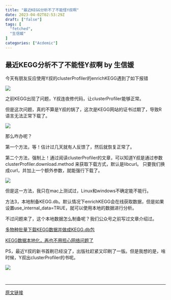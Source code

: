 ```yaml
---
title: "最近KEGG分析不了不能怪Y叔啊"
date: 2023-04-02T02:53:29Z
draft: ["false"]
tags: [
  "fetched",
  "生信媛"
]
categories: ["Acdemic"]
---
```

最近KEGG分析不了不能怪Y叔啊 by 生信媛
------
<div><p><span>今天有朋友反应使用Y叔的clusterProfiler的enrichKEGG遇到了如下报错<br></span></p><p><img data-galleryid="" data-ratio="0.3215811965811966" data-s="300,640" data-src="https://mmbiz.qpic.cn/mmbiz_png/I101ibe9h7rNOVxZ3se2fKQEUuyf3Cz7ooAIystaqxTxojaNicDwkqia2FiaVaOJfU4uYsib9wocZF71wLjdXRiaswibA/640?wx_fmt=png" data-type="png" data-w="1872" src="https://mmbiz.qpic.cn/mmbiz_png/I101ibe9h7rNOVxZ3se2fKQEUuyf3Cz7ooAIystaqxTxojaNicDwkqia2FiaVaOJfU4uYsib9wocZF71wLjdXRiaswibA/640?wx_fmt=png"></p><p><span>之前KEGG出现了问题，Y叔连夜修代码，让clusterProfiler能够正常。</span></p><p><span>但是这次问题，真的不算是Y叔的锅了，这次是KEGG网站的证书过期了，导致R语言无法正常下载了。</span></p><p><img data-galleryid="" data-ratio="0.23668639053254437" data-s="300,640" data-src="https://mmbiz.qpic.cn/mmbiz_png/I101ibe9h7rNOVxZ3se2fKQEUuyf3Cz7oPTrzRia3pwmsUtDwHUphxA0MqUMsVsyGicpBxq8tPkVktLIFrUFwdDZQ/640?wx_fmt=png" data-type="png" data-w="1352" src="https://mmbiz.qpic.cn/mmbiz_png/I101ibe9h7rNOVxZ3se2fKQEUuyf3Cz7oPTrzRia3pwmsUtDwHUphxA0MqUMsVsyGicpBxq8tPkVktLIFrUFwdDZQ/640?wx_fmt=png"></p><p><span>那么咋办呢？<br></span></p><p><span>第一个方法，等！估计过几天就有人反馈了，然后就恢复正常了。</span></p><p><span>第二个方法，强制上！通过阅读clusterProfiler的文章，可以知道Y叔是通过参数clusterProfiler.download.method 来获取下载方式，默认是libcurl。 只要我们换成curl，并加上一个额外参数，就能强行下载了。</span></p><p><img data-galleryid="" data-ratio="0.41915227629513346" data-s="300,640" data-src="https://mmbiz.qpic.cn/mmbiz_png/I101ibe9h7rNOVxZ3se2fKQEUuyf3Cz7oh6H5mVCPSib7B7aXa2VdicRmL2nLicXOricucg86pKVicsw8exzicSTjxvnw/640?wx_fmt=png" data-type="png" data-w="1274" src="https://mmbiz.qpic.cn/mmbiz_png/I101ibe9h7rNOVxZ3se2fKQEUuyf3Cz7oh6H5mVCPSib7B7aXa2VdicRmL2nLicXOricucg86pKVicsw8exzicSTjxvnw/640?wx_fmt=png"></p><p>但是这一方法，我只在mac上测试过，Linux和windows不确定能不能行。<span></span></p><p>方法3，本地制备KEGG.db。默认情况下enrichKEGG会在线获取数据，但是如果设置<span>use_internal_data</span><span>=TRUE，就可以使用本地的数据进行分析。</span></p><p>不过问题来了，这个本地数据怎么制备呢？我们公众号之前写过文章介绍过。<br></p><p><a target="_blank" href="http://mp.weixin.qq.com/s?__biz=MzI1MjU5MjMzNA==&amp;mid=2247487763&amp;idx=1&amp;sn=add2b8f98f6e954ff78554d4ccb1f602&amp;chksm=e9e038b2de97b1a4df9db4864bbde20eb6e2ab5db38f0fc85396a917a45ba3f1537319e74ea9&amp;scene=21#wechat_redirect" textvalue="多物种批量下载KEGG数据并做成KEGG.db包" linktype="text" imgurl="" imgdata="null" data-itemshowtype="11" tab="innerlink" data-linktype="2">多物种批量下载KEGG数据并做成KEGG.db包</a></p><p><a target="_blank" href="http://mp.weixin.qq.com/s?__biz=MzI1MjU5MjMzNA==&amp;mid=2247487705&amp;idx=1&amp;sn=8657bbaba95355f051aa69401ae9c35c&amp;chksm=e9e03978de97b06e07329760251da0cfb368a33cb15529fca0d810350ad2e600fa7addf72323&amp;scene=21#wechat_redirect" textvalue="KEGG数据本地化，再也不用担心网络问题了" linktype="text" imgurl="" imgdata="null" data-itemshowtype="11" tab="innerlink" data-linktype="2">KEGG数据本地化，再也不用担心网络问题了</a><br></p><p>PS，最近Y叔的新书首刷已经没了，出版社赶紧又印刷了一版。但是我想的是，啥时候，Y叔出clusterProfiler的书呢。<br></p><p><img data-ratio="1.3245283018867924" data-src="https://mmbiz.qpic.cn/mmbiz_jpg/I101ibe9h7rNZq4TYaiaEJOe40Xtr1aNEyooacIMvsUw35lm0te6YuylVVFFMYia8qDQno513EWYEk2o7ib0Fj3ibhg/640?wx_fmt=jpeg&amp;wxfrom=5&amp;wx_lazy=1&amp;wx_co=1" data-w="795" src="https://mmbiz.qpic.cn/mmbiz_jpg/I101ibe9h7rNZq4TYaiaEJOe40Xtr1aNEyooacIMvsUw35lm0te6YuylVVFFMYia8qDQno513EWYEk2o7ib0Fj3ibhg/640?wx_fmt=jpeg&amp;wxfrom=5&amp;wx_lazy=1&amp;wx_co=1"></p><p><br></p><p><mp-style-type data-value="3"></mp-style-type></p></div>  
<hr>
<a href="https://mp.weixin.qq.com/s/5MoXngFHz_6ZxJ1D4THqjQ",target="_blank" rel="noopener noreferrer">原文链接</a>
